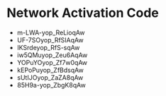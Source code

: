 # Network Activation Code
* m-LWA-yop_ReLioqAw
* UF-7SOyop_RfSIAqAw
* IKSrdeyop_RfS-sqAw
* iw5QMuyop_Zeu6AqAw
* YOPuYOyop_Zf7w0qAw
* kEPoPuyop_ZfBdsqAw
* sUtIJOyop_ZaZA8qAw
* 85H9a-yop_ZbgK8qAw